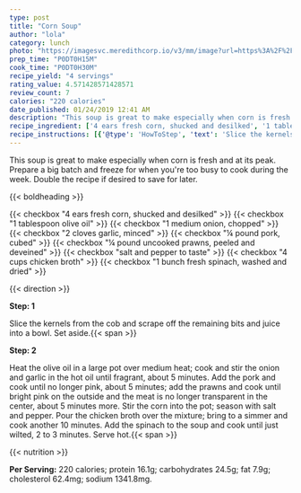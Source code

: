 ```yaml
---
type: post
title: "Corn Soup"
author: "lola"
category: lunch
photo: "https://imagesvc.meredithcorp.io/v3/mm/image?url=https%3A%2F%2Fimages.media-allrecipes.com%2Fuserphotos%2F4522220.jpg"
prep_time: "P0DT0H15M"
cook_time: "P0DT0H30M"
recipe_yield: "4 servings"
rating_value: 4.571428571428571
review_count: 7
calories: "220 calories"
date_published: 01/24/2019 12:41 AM
description: "This soup is great to make especially when corn is fresh and at its peak. Prepare a big batch and freeze for when you're too busy to cook during the week. Double the recipe if desired to save for later."
recipe_ingredient: ['4 ears fresh corn, shucked and desilked', '1 tablespoon olive oil', '1 medium onion, chopped', '2 cloves garlic, minced', '¼ pound pork, cubed', '¼ pound uncooked prawns, peeled and deveined', 'salt and pepper to taste', '4 cups chicken broth', '1 bunch fresh spinach, washed and dried']
recipe_instructions: [{'@type': 'HowToStep', 'text': 'Slice the kernels from the cob and scrape off the remaining bits and juice into a bowl. Set aside.\n'}, {'@type': 'HowToStep', 'text': 'Heat the olive oil in a large pot over medium heat; cook and stir the onion and garlic in the hot oil until fragrant, about 5 minutes. Add the pork and cook until no longer pink, about 5 minutes; add the prawns and cook until bright pink on the outside and the meat is no longer transparent in the center, about 5 minutes more. Stir the corn into the pot; season with salt and pepper. Pour the chicken broth over the mixture; bring to a simmer and cook another 10 minutes. Add the spinach to the soup and cook until just wilted, 2 to 3 minutes. Serve hot.\n'}]
---
```


This soup is great to make especially when corn is fresh and at its peak. Prepare a big batch and freeze for when you're too busy to cook during the week. Double the recipe if desired to save for later. 

{{< boldheading >}}

{{< checkbox "4 ears fresh corn, shucked and desilked" >}}
{{< checkbox "1 tablespoon olive oil" >}}
{{< checkbox "1 medium onion, chopped" >}}
{{< checkbox "2 cloves garlic, minced" >}}
{{< checkbox "¼ pound pork, cubed" >}}
{{< checkbox "¼ pound uncooked prawns, peeled and deveined" >}}
{{< checkbox "salt and pepper to taste" >}}
{{< checkbox "4 cups chicken broth" >}}
{{< checkbox "1 bunch fresh spinach, washed and dried" >}}


{{< direction >}}

**Step: 1**

Slice the kernels from the cob and scrape off the remaining bits and juice into a bowl. Set aside.{{< span >}}

**Step: 2**

Heat the olive oil in a large pot over medium heat; cook and stir the onion and garlic in the hot oil until fragrant, about 5 minutes. Add the pork and cook until no longer pink, about 5 minutes; add the prawns and cook until bright pink on the outside and the meat is no longer transparent in the center, about 5 minutes more. Stir the corn into the pot; season with salt and pepper. Pour the chicken broth over the mixture; bring to a simmer and cook another 10 minutes. Add the spinach to the soup and cook until just wilted, 2 to 3 minutes. Serve hot.{{< span >}}

{{< nutrition >}}

**Per Serving:** 220 calories; protein 16.1g; carbohydrates 24.5g; fat 7.9g; cholesterol 62.4mg; sodium 1341.8mg.